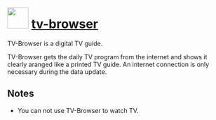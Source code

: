 ﻿# <img src="https://cdn.jsdelivr.net/gh/chocolatey/chocolatey-coreteampackages@edba4a5849ff756e767cba86641bea97ff5721fe/icons/tv-browser.svg" width="48" height="48"/> [tv-browser](https://chocolatey.org/packages/tv-browser)


TV-Browser is a digital TV guide.

TV-Browser gets the daily TV program from the internet and shows it clearly aranged like a printed TV guide. An internet connection is only necessary during the data update.

## Notes

- You can not use TV-Browser to watch TV.


